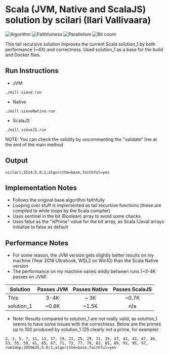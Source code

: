 # Scala (JVM, Native and ScalaJS) solution by scilari (Ilari Vallivaara)

![Algorithm](https://img.shields.io/badge/Algorithm-base-green)
![Faithfulness](https://img.shields.io/badge/Faithful-yes-green)
![Parallelism](https://img.shields.io/badge/Parallel-no-green)
![Bit count](https://img.shields.io/badge/Bits-unknown-yellowgreen)

This tail recursive solution improves the current Scala solution_1 by both performance (~4X) and correctness. Used solution_1 as a base for the build and Docker files.

## Run Instructions
* JVM

`./mill sieve.run`

* Native

`./mill sieveNative.run`

* ScalaJS

`./mill sieveJS.run`

NOTE: You can check the validity by uncommenting the "validate" line at the end of the main method

## Output
`scilari;3514;5.0;1;algorithm=base,faithful=yes`

## Implementation Notes
* Follows the original base algorithm faithfully
* Looping over stuff is implemented as tail recursive functions (these are compiled to while loops by the Scala compiler)
* Uses sentinel in the bit (Boolean) array to avoid some checks
* Uses false as the "isPrime" value for the bit array, as Scala (Java) arrays initialize to false as default

## Performance Notes
* For some reason, the JVM version gets slightly better results on my machine (Year 2018 Ultrabook, WSL2 on Win10) than the Scala Native version
* The performance on my machine varies wildly between runs (~3-4K passes on JVM)

| Solution   | Passes JVM | Passes Native | Passes ScalaJS |
| ---------- | :--------: | :-----------: | :------------: |
| This       |    3-4K    |     ~ 3K      |     ~0.7K      |
| solution_1 |   ~0.8K    |     ~1.5K     |      n/a       |

* Note: Results compared to solution_1 are not really valid, as solution_1 seems to have some issues with the correctness. Below are the primes up to 100 produced by solution_1 (25 clearly not a prime, for example):

```
2, 3, 5, 7, 11, 13, 17, 19, 23, 25, 29, 31, 35, 37, 41, 43, 47, 49, 53, 55, 59, 61, 65, 67, 71, 73, 77, 79, 83, 85, 89, 91, 95, 97, 
rom1dep;2059635;5.0;1;algorithm=base,faithful=yes
```



